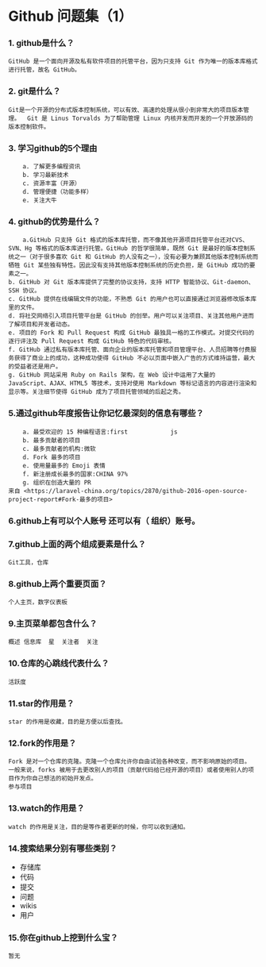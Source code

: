# Github 问题集（1）
### 1.  github是什么？
    GitHub 是一个面向开源及私有软件项目的托管平台，因为只支持 Git 作为唯一的版本库格式进行托管，故名 GitHub。
### 2. git是什么？
	Git是一个开源的分布式版本控制系统，可以有效、高速的处理从很小到非常大的项目版本管理。  Git 是 Linus Torvalds 为了帮助管理 Linux 内核开发而开发的一个开放源码的版本控制软件。
	
### 3. 学习github的5个理由
		a. 了解更多编程资讯
		b. 学习最新技术
		c. 资源丰富（开源）
		d. 管理便捷（功能多样）
		e. 关注大牛
### 4. github的优势是什么？
        a.GitHub 只支持 Git 格式的版本库托管，而不像其他开源项目托管平台还对CVS、SVN、Hg 等格式的版本库进行托管。GitHub 的哲学很简单，既然 Git 是最好的版本控制系统之一（对于很多喜欢 Git 和 GitHub 的人没有之一），没有必要为兼顾其他版本控制系统而牺牲 Git 某些独有特性。因此没有支持其他版本控制系统的历史负担，是 GitHub 成功的要素之一。
	b. GitHub 对 Git 版本库提供了完整的协议支持，支持 HTTP 智能协议、Git-daemon、SSH 协议。
	c. GitHub 提供在线编辑文件的功能，不熟悉 Git 的用户也可以直接通过浏览器修改版本库里的文件。
	d. 将社交网络引入项目托管平台是 GitHub 的创举。用户可以关注项目、关注其他用户进而了解项目和开发者动态。
	e. 项目的 Fork 和 Pull Request 构成 GitHub 最独具一格的工作模式。对提交代码的逐行评注及 Pull Request 构成 GitHub 特色的代码审核。
	f. GitHub 通过私有版本库托管、面向企业的版本库托管和项目管理平台、人员招聘等付费服务获得了商业上的成功，这种成功使得 GitHub 不必以页面中嵌入广告的方式维持运营，最大的受益者还是用户。
	g. GitHub 网站采用 Ruby on Rails 架构，在 Web 设计中运用了大量的 JavaScript、AJAX、HTML5 等技术，支持对使用 Markdown 等标记语言的内容进行渲染和显示等。关注细节使得 GitHub 成为了项目托管领域的后起之秀。
### 5.通过github年度报告让你记忆最深刻的信息有哪些？
		a. 最受欢迎的 15 种编程语言:first            js
		b. 最多贡献者的项目
		c. 最多贡献者的机构:微软
		d. Fork 最多的项目
		e. 使用量最多的 Emoji 表情
		f. 新注册成长最多的国家:CHINA 97%
		g. 组织在创造大量的 PR
	来自 <https://laravel-china.org/topics/2870/github-2016-open-source-project-report#Fork-最多的项目> 
### 6.github上有可以个人账号 还可以有（ 组织）账号。
### 7.github上面的两个组成要素是什么？
	Git工具，仓库
### 8.github上两个重要页面？
	个人主页，数字仪表板
### 9.主页菜单都包含什么？
	概述 信息库  星  关注者  关注 
### 10.仓库的心跳线代表什么？
	活跃度
### 11.star的作用是？
	star 的作用是收藏，目的是方便以后查找。
### 12.fork的作用是？
	Fork 是对一个仓库的克隆。克隆一个仓库允许你自由试验各种改变，而不影响原始的项目。
	一般来说，forks 被用于去更改别人的项目（贡献代码给已经开源的项目）或者使用别人的项目作为你自己想法的初始开发点。
	参与项目
### 13.watch的作用是？
	watch 的作用是关注，目的是等作者更新的时候，你可以收到通知。
### 14.搜索结果分别有哪些类别？
* 存储库 
* 代码  
* 提交  
* 问题  
* wikis  
* 用户
### 15.你在github上挖到什么宝？
    暂无

